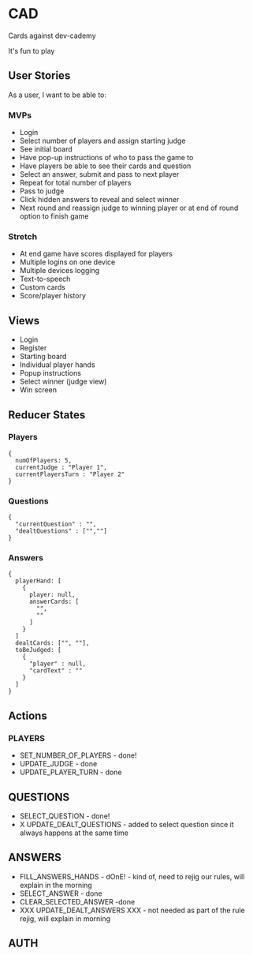# CAD
Cards against dev-cademy

It's fun to play


## User Stories
As a user, I want to be able to:

### MVPs
* Login
* Select number of players and assign starting judge
* See initial board
* Have pop-up instructions of who to pass the game to
* Have players be able to see their cards and question
* Select an answer, submit and pass to next player
* Repeat for total number of players
* Pass to judge 
* Click hidden answers to reveal and select winner
* Next round and reassign judge to winning player or at end of round option to finish game

### Stretch
* At end game have scores displayed for players
* Multiple logins on one device
* Multiple devices logging
* Text-to-speech
* Custom cards
* Score/player history


## Views
* Login
* Register
* Starting board
* Individual player hands
* Popup instructions
* Select winner (judge view)
* Win screen

## Reducer States

### Players
``` 
{
  numOfPlayers: 5,
  currentJudge : "Player 1",
  currentPlayersTurn : "Player 2"
}
```
### Questions
```
{
  "currentQuestion" : "",
  "dealtQuestions" : ["",""]
}
```

### Answers
```
{
  playerHand: [
    {
      player: null,
      answerCards: [
        "",
        ""
      ]
    }
  ]
  dealtCards: ["", ""],
  toBeJudged: [
    {
      "player" : null,
      "cardText" : ""
    }
  ]  
}
```


## Actions

### PLAYERS
* SET_NUMBER_OF_PLAYERS - done!
* UPDATE_JUDGE - done
* UPDATE_PLAYER_TURN - done

## QUESTIONS
* SELECT_QUESTION - done!
* X UPDATE_DEALT_QUESTIONS - added to select question since it always happens at the same time

## ANSWERS
* FILL_ANSWERS_HANDS - dOnE! - kind of, need to rejig our rules, will explain in the morning
* SELECT_ANSWER - done
* CLEAR_SELECTED_ANSWER -done
* XXX UPDATE_DEALT_ANSWERS XXX - not needed as part of the rule rejig, will explain in morning

## AUTH

